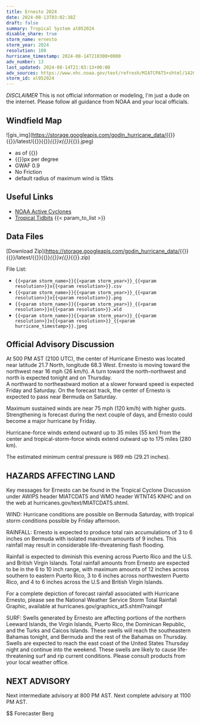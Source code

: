 ```yaml
---
title: Ernesto 2024
date: 2024-08-13T03:02:38Z
draft: false
summary: Tropical System al052024
disable_share: true
storm_name: ernesto
storm_year: 2024
resolution: 100
hurricane_timestamp: 2024-08-14T210300+0000
adv_number: 13
last_updated: 2024-08-14T21:03:13+00:00
adv_sources: https://www.nhc.noaa.gov/text/refresh/MIATCPAT5+shtml/142041.shtml;https://www.nhc.noaa.gov/refresh/graphics_at5+shtml/204502.shtml?cone
storm_id: al052024
---
```

*DISCLAIMER* This is not official information or modeling, I'm just a dude on the internet.  Please follow all guidance from NOAA and your local officials.

## Windfield Map
![gis_img](https://storage.googleapis.com/godin_hurricane_data/{{<param storm_name>}}{{<param storm_year>}}/latest/{{<param storm_name>}}{{<param storm_year>}}_{{<param resolution>}}x{{<param resolution>}}_{{<param hurricane_timestamp>}}.jpeg)

- as of {{<param last_updated>}}
- {{<param resolution>}}px per degree
- GWAF 0.9
- No Friction
- default radius of maximum wind is 15kts

## Useful Links
- [NOAA Active Cyclones](https://www.nhc.noaa.gov/)
- [Tropical Tidbits](https://www.tropicaltidbits.com/storminfo/)
{{< param_to_list >}}

## Data Files
[Download Zip](https://storage.googleapis.com/godin_hurricane_data/{{<param storm_name>}}{{<param storm_year>}}/latest/{{<param storm_name>}}{{<param storm_year>}}_{{<param resolution>}}x{{<param resolution>}}_{{<param hurricane_timestamp>}}.zip)

File List:
- `{{<param storm_name>}}{{<param storm_year>}}_{{<param resolution>}}x{{<param resolution>}}.csv`
- `{{<param storm_name>}}{{<param storm_year>}}_{{<param resolution>}}x{{<param resolution>}}.png`
- `{{<param storm_name>}}{{<param storm_year>}}_{{<param resolution>}}x{{<param resolution>}}.wld`
- `{{<param storm_name>}}{{<param storm_year>}}_{{<param resolution>}}x{{<param resolution>}}_{{<param hurricane_timestamp>}}.jpeg`


## Official Advisory Discussion
At 500 PM AST (2100 UTC), the center of Hurricane Ernesto was
located near latitude 21.7 North, longitude 68.3 West.  Ernesto is
moving toward the northwest near 16 mph (26 km/h).  A turn toward 
the north-northwest and north is expected tonight and on Thursday.  
A northward to northeastward motion at a slower forward speed is 
expected Friday and Saturday.  On the forecast track, the center of 
Ernesto is expected to pass near Bermuda on Saturday.
 
Maximum sustained winds are near 75 mph (120 km/h) with higher
gusts.  Strengthening is forecast during the next couple of days, 
and Ernesto could become a major hurricane by Friday.
 
Hurricane-force winds extend outward up to 35 miles (55 km) from the
center and tropical-storm-force winds extend outward up to 175 miles
(280 km).
 
The estimated minimum central pressure is 989 mb (29.21 inches).
 
 
HAZARDS AFFECTING LAND
----------------------
Key messages for Ernesto can be found in the Tropical Cyclone
Discussion under AWIPS header MIATCDAT5 and WMO header WTNT45 KNHC
and on the web at hurricanes.gov/text/MIATCDAT5.shtml.
 
WIND:  Hurricane conditions are possible on Bermuda Saturday, with
tropical storm conditions possible by Friday afternoon.
 
RAINFALL: Ernesto is expected to produce total rain accumulations 
of 3 to 6 inches on Bermuda with isolated maximum amounts of 9 
inches.  This rainfall may result in considerable life-threatening 
flash flooding.

Rainfall is expected to diminish this evening across Puerto Rico and 
the U.S. and British Virgin Islands.  Total rainfall amounts from 
Ernesto are expected to be in the 6 to 10 inch range, with maximum 
amounts of 12 inches across southern to eastern Puerto Rico, 3 to 6 
inches across northwestern Puerto Rico, and 4 to 6 inches across the 
U.S and British Virgin Islands.

For a complete depiction of forecast rainfall associated with 
Hurricane Ernesto, please see the National Weather Service Storm 
Total Rainfall Graphic, available at 
hurricanes.gov/graphics_at5.shtml?rainqpf
 
SURF: Swells generated by Ernesto are affecting portions of the
northern Leeward Islands, the Virgin Islands, Puerto Rico, the
Dominican Republic, and the Turks and Caicos Islands.  These swells
will reach the southeastern Bahamas tonight, and Bermuda and the
rest of the Bahamas on Thursday.  Swells are expected to reach the
east coast of the United States Thursday night and continue into the
weekend. These swells are likely to cause life-threatening surf and
rip current conditions.  Please consult products from your local
weather office.
 
 
NEXT ADVISORY
-------------
Next intermediate advisory at 800 PM AST.
Next complete advisory at 1100 PM AST.
 
$$
Forecaster Berg